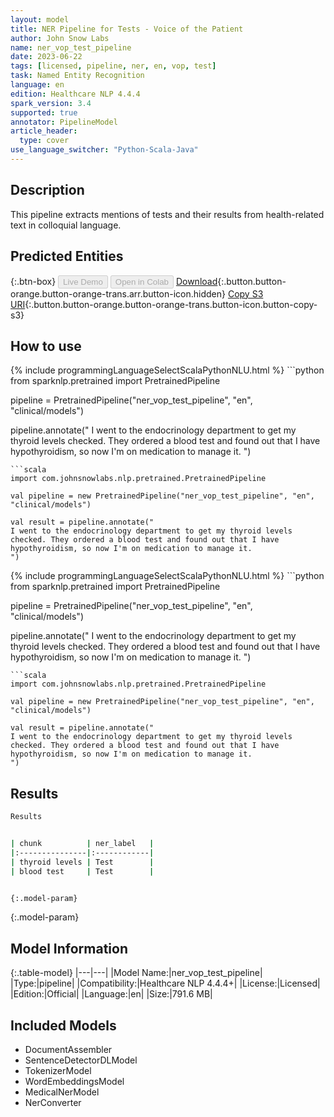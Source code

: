 ```yaml
---
layout: model
title: NER Pipeline for Tests - Voice of the Patient
author: John Snow Labs
name: ner_vop_test_pipeline
date: 2023-06-22
tags: [licensed, pipeline, ner, en, vop, test]
task: Named Entity Recognition
language: en
edition: Healthcare NLP 4.4.4
spark_version: 3.4
supported: true
annotator: PipelineModel
article_header:
  type: cover
use_language_switcher: "Python-Scala-Java"
---
```


## Description

This pipeline extracts mentions of tests and their results from health-related text in colloquial language.

## Predicted Entities



{:.btn-box}
<button class="button button-orange" disabled>Live Demo</button>
<button class="button button-orange" disabled>Open in Colab</button>
[Download](https://s3.amazonaws.com/auxdata.johnsnowlabs.com/clinical/models/ner_vop_test_pipeline_en_4.4.4_3.4_1687443956651.zip){:.button.button-orange.button-orange-trans.arr.button-icon.hidden}
[Copy S3 URI](s3://auxdata.johnsnowlabs.com/clinical/models/ner_vop_test_pipeline_en_4.4.4_3.4_1687443956651.zip){:.button.button-orange.button-orange-trans.button-icon.button-copy-s3}

## How to use

<div class="tabs-box" markdown="1">
{% include programmingLanguageSelectScalaPythonNLU.html %}
```python
from sparknlp.pretrained import PretrainedPipeline

pipeline = PretrainedPipeline("ner_vop_test_pipeline", "en", "clinical/models")

pipeline.annotate("
I went to the endocrinology department to get my thyroid levels checked. They ordered a blood test and found out that I have hypothyroidism, so now I'm on medication to manage it.
")
```
```scala
import com.johnsnowlabs.nlp.pretrained.PretrainedPipeline

val pipeline = new PretrainedPipeline("ner_vop_test_pipeline", "en", "clinical/models")

val result = pipeline.annotate("
I went to the endocrinology department to get my thyroid levels checked. They ordered a blood test and found out that I have hypothyroidism, so now I'm on medication to manage it.
")
```
</div>

<div class="tabs-box" markdown="1">
{% include programmingLanguageSelectScalaPythonNLU.html %}
```python
from sparknlp.pretrained import PretrainedPipeline

pipeline = PretrainedPipeline("ner_vop_test_pipeline", "en", "clinical/models")

pipeline.annotate("
I went to the endocrinology department to get my thyroid levels checked. They ordered a blood test and found out that I have hypothyroidism, so now I'm on medication to manage it.
")
```
```scala
import com.johnsnowlabs.nlp.pretrained.PretrainedPipeline

val pipeline = new PretrainedPipeline("ner_vop_test_pipeline", "en", "clinical/models")

val result = pipeline.annotate("
I went to the endocrinology department to get my thyroid levels checked. They ordered a blood test and found out that I have hypothyroidism, so now I'm on medication to manage it.
")
```
</div>

## Results

```bash
Results


| chunk          | ner_label   |
|:---------------|:------------|
| thyroid levels | Test        |
| blood test     | Test        |


{:.model-param}
```

{:.model-param}
## Model Information

{:.table-model}
|---|---|
|Model Name:|ner_vop_test_pipeline|
|Type:|pipeline|
|Compatibility:|Healthcare NLP 4.4.4+|
|License:|Licensed|
|Edition:|Official|
|Language:|en|
|Size:|791.6 MB|

## Included Models

- DocumentAssembler
- SentenceDetectorDLModel
- TokenizerModel
- WordEmbeddingsModel
- MedicalNerModel
- NerConverter